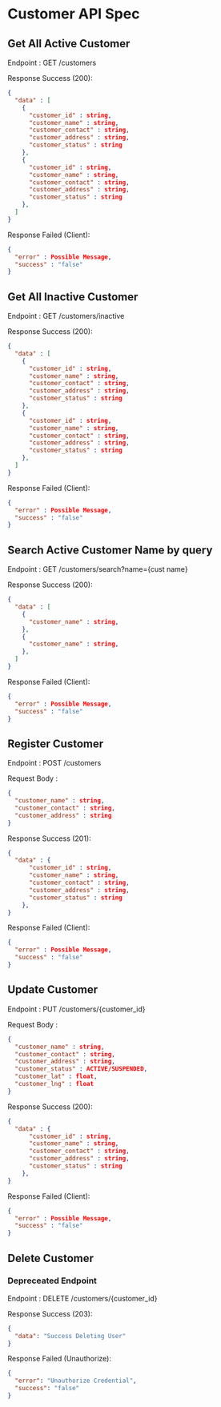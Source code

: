 # Customer API Spec

## Get All Active Customer

Endpoint : GET /customers

Response Success (200):

```json
{
  "data" : [
    {
      "customer_id" : string,
      "customer_name" : string,
      "customer_contact" : string,
      "customer_address" : string,
      "customer_status" : string
    },
    {
      "customer_id" : string,
      "customer_name" : string,
      "customer_contact" : string,
      "customer_address" : string,
      "customer_status" : string
    },
  ]
}
```

Response Failed (Client):

```json
{
  "error" : Possible Message,
  "success" : "false"
}
```

## Get All Inactive Customer

Endpoint : GET /customers/inactive

Response Success (200):

```json
{
  "data" : [
    {
      "customer_id" : string,
      "customer_name" : string,
      "customer_contact" : string,
      "customer_address" : string,
      "customer_status" : string
    },
    {
      "customer_id" : string,
      "customer_name" : string,
      "customer_contact" : string,
      "customer_address" : string,
      "customer_status" : string
    },
  ]
}
```

Response Failed (Client):

```json
{
  "error" : Possible Message,
  "success" : "false"
}
```

## Search Active Customer Name by query

Endpoint : GET /customers/search?name={cust name}

Response Success (200):

```json
{
  "data" : [
    {
      "customer_name" : string,
    },
    {
      "customer_name" : string,
    },
  ]
}
```

Response Failed (Client):

```json
{
  "error" : Possible Message,
  "success" : "false"
}
```

## Register Customer

Endpoint : POST /customers

Request Body :

```json
{
  "customer_name" : string,
  "customer_contact" : string,
  "customer_address" : string
}
```

Response Success (201):

```json
{
  "data" : {
      "customer_id" : string,
      "customer_name" : string,
      "customer_contact" : string,
      "customer_address" : string,
      "customer_status" : string
    },
}
```

Response Failed (Client):

```json
{
  "error" : Possible Message,
  "success" : "false"
}
```

## Update Customer

Endpoint : PUT /customers/{customer_id}

Request Body :

```json
{
  "customer_name" : string,
  "customer_contact" : string,
  "customer_address" : string,
  "customer_status" : ACTIVE/SUSPENDED,
  "customer_lat" : float,
  "customer_lng" : float
}
```

Response Success (200):

```json
{
  "data" : {
      "customer_id" : string,
      "customer_name" : string,
      "customer_contact" : string,
      "customer_address" : string,
      "customer_status" : string
    },
}
```

Response Failed (Client):

```json
{
  "error" : Possible Message,
  "success" : "false"
}
```

## Delete Customer

### Depreceated Endpoint

Endpoint : DELETE /customers/{customer_id}

Response Success (203):

```json
{
  "data": "Success Deleting User"
}
```

Response Failed (Unauthorize):

```json
{
  "error": "Unauthorize Credential",
  "success": "false"
}
```

